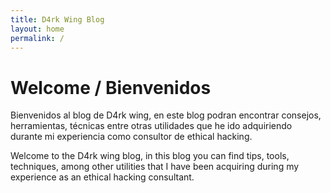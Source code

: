 ```yaml
---
title: D4rk Wing Blog
layout: home
permalink: /
---
```


# Welcome / Bienvenidos


Bienvenidos al blog de D4rk wing, en este blog podran encontrar consejos, herramientas, técnicas entre otras utilidades que he ido adquiriendo durante mi experiencia como consultor de ethical hacking.


Welcome to the D4rk wing blog, in this blog you can find tips, tools, techniques, among other utilities that I have been acquiring during my experience as an ethical hacking consultant.